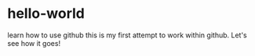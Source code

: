# hello-world
learn how to use github
this is my first attempt to work within github. Let's see how it goes!
